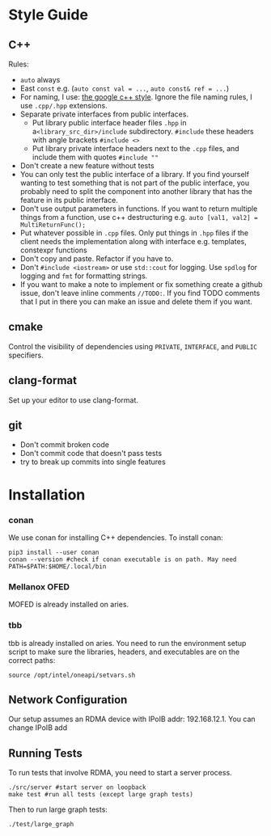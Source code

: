 # Style Guide
## C++

Rules:
- `auto` always
- East `const` e.g. (`auto const val = ...`, `auto const& ref = ...`)
- For naming, I use: [the google c++ style](https://google.github.io/styleguide/cppguide.html#Naming). Ignore the file naming rules, I use `.cpp/.hpp` extensions.
- Separate private interfaces from public interfaces.
    - Put library public interface header files `.hpp` in a`<library_src_dir>/include` subdirectory. `#include` these headers with angle brackets `#include <>`
    - Put library private interface headers next to the `.cpp` files, and include them with quotes `#include ""` 
- Don't create a new feature without tests
- You can only test the public interface of a library. If you find yourself wanting to test something that is not part of the public interface, you probably need to split the component into another library that has the feature in its public interface.
- Don't use output parameters in functions. If you want to return multiple things from a function, use c++ destructuring e.g. `auto [val1, val2] = MultiReturnFunc();`
- Put whatever possible in `.cpp` files. Only put things in `.hpp` files if the client needs the implementation along with interface e.g. templates, constexpr functions
- Don't copy and paste. Refactor if you have to.
- Don't `#include <iostream>` or use `std::cout` for logging. Use `spdlog` for logging and `fmt` for formatting strings.
- If you want to make a note to implement or fix something create a github issue, don't leave inline comments `//TODO:`. If you find TODO comments that I put in there you can make an issue and delete them if you want.

## cmake

Control the visibility of dependencies using `PRIVATE`, `INTERFACE`, and `PUBLIC` specifiers.

## clang-format

Set up your editor to use clang-format.

## git
- Don't commit broken code
- Don't commit code that doesn't pass tests
- try to break up commits into single features

# Installation

### conan

We use conan for installing C++ dependencies. To install conan:

```shell
pip3 install --user conan
conan --version #check if conan executable is on path. May need PATH=$PATH:$HOME/.local/bin
```

### Mellanox OFED

MOFED is already installed on aries.

### tbb

tbb is already installed on aries. You need to run the environment setup script to make sure the libraries, headers, and
executables are on the correct paths:

```shell
source /opt/intel/oneapi/setvars.sh
```

## Network Configuration
Our setup assumes an RDMA device with IPoIB addr: 192.168.12.1. You can change IPoIB add

## Running Tests

To run tests that involve RDMA, you need to start a server process.

```shell
./src/server #start server on loopback
make test #run all tests (except large graph tests)
```

Then to run large graph tests:

```shell
./test/large_graph
```
